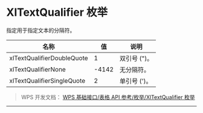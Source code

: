 # XlTextQualifier 枚举

指定用于指定文本的分隔符。

| 名称                       | 值    | 说明         |
|----------------------------|-------|--------------|
| xlTextQualifierDoubleQuote | 1     | 双引号 (")。 |
| xlTextQualifierNone        | -4142 | 无分隔符。   |
| xlTextQualifierSingleQuote | 2     | 单引号 (')。 |

> WPS 开发文档： [WPS 基础接口/表格 API 参考/枚举/XlTextQualifier 枚举](https://qn.cache.wpscdn.cn/encs/doc/office_v19/topics/WPS%20%E5%9F%BA%E7%A1%80%E6%8E%A5%E5%8F%A3/%E8%A1%A8%E6%A0%BC%20API%20%E5%8F%82%E8%80%83/%E6%9E%9A%E4%B8%BE/XlTextQualifier%20%E6%9E%9A%E4%B8%BE.html)

------------------------------------------------------------------------

